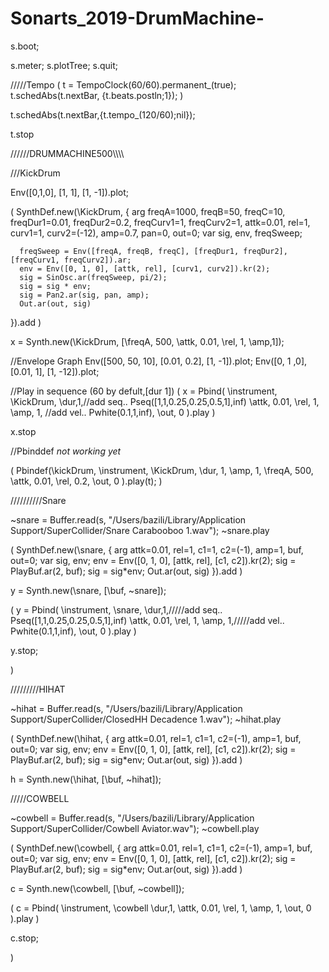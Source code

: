 # Sonarts_2019-DrumMachine-


s.boot;

s.meter;
s.plotTree;
s.quit;


/////Tempo
(
t = TempoClock(60/60).permanent_(true);
t.schedAbs(t.nextBar, {t.beats.postln;1});
)

t.schedAbs(t.nextBar,{t.tempo_(120/60);nil});

t.stop


//////DRUMMACHINE500\\\\\\\\

///KickDrum

Env([0,1,0], [1, 1], [1, -1]).plot;

(
SynthDef.new(\KickDrum,
{
      arg freqA=1000, freqB=50, freqC=10, freqDur1=0.01, freqDur2=0.2, freqCurv1=1, freqCurv2=1, attk=0.01, rel=1, curv1=1, curv2=(-12), amp=0.7, pan=0, out=0;
      var sig, env, freqSweep;

      freqSweep = Env([freqA, freqB, freqC], [freqDur1, freqDur2], [freqCurv1, freqCurv2]).ar;
      env = Env([0, 1, 0], [attk, rel], [curv1, curv2]).kr(2);
	  sig = SinOsc.ar(freqSweep, pi/2);
	  sig = sig * env;
	  sig = Pan2.ar(sig, pan, amp);
	  Out.ar(out, sig)
}).add
)


x = Synth.new(\KickDrum, [\freqA, 500, \attk, 0.01, \rel, 1, \amp,1]);

//Envelope Graph
Env([500, 50, 10], [0.01, 0.2], [1, -1]).plot;
Env([0, 1 ,0], [0.01, 1], [1, -12]).plot;



//Play in sequence (60 by defult,[dur 1])
(
x = Pbind(
	\instrument, \KickDrum,
	\dur,1,//add seq.. Pseq([1,1,0.25,0.25,0.5,1],inf)
	\attk, 0.01,
	\rel, 1,
	\amp, 1, //add vel.. Pwhite(0.1,1,inf),
	\out, 0
).play
)

x.stop

//Pbinddef *not working yet*

(
Pbindef(\kickDrum,
	\instrument, \KickDrum,
	\dur, 1,
	\amp, 1,
	\freqA, 500,
	\attk, 0.01,
	\rel, 0.2,
	\out, 0
).play(t);
)


//////////Snare

~snare = Buffer.read(s, "/Users/bazili/Library/Application Support/SuperCollider/Snare Carabooboo 1.wav");
~snare.play


(
SynthDef.new(\snare, {
	arg attk=0.01, rel=1, c1=1, c2=(-1), amp=1, buf, out=0;
	var  sig, env;
	env = Env([0, 1, 0], [attk, rel], [c1, c2]).kr(2);
	sig = PlayBuf.ar(2, buf);
	sig = sig*env;
	Out.ar(out, sig)
}).add
)

y = Synth.new(\snare, [\buf, ~snare]);


(
y = Pbind(
	\instrument, \snare,
	\dur,1,/////add seq.. Pseq([1,1,0.25,0.25,0.5,1],inf)
	\attk, 0.01,
	\rel, 1,
	\amp, 1,/////add vel.. Pwhite(0.1,1,inf),
	\out, 0
).play
)

y.stop;

)


/////////HIHAT


~hihat = Buffer.read(s, "/Users/bazili/Library/Application Support/SuperCollider/ClosedHH Decadence 1.wav");
~hihat.play

(
SynthDef.new(\hihat, {
	arg attk=0.01, rel=1, c1=1, c2=(-1), amp=1, buf, out=0;
	var  sig, env;
	env = Env([0, 1, 0], [attk, rel], [c1, c2]).kr(2);
	sig = PlayBuf.ar(2, buf);
	sig = sig*env;
	Out.ar(out, sig)
}).add
)


h = Synth.new(\hihat, [\buf, ~hihat]);

/////COWBELL

~cowbell = Buffer.read(s, "/Users/bazili/Library/Application Support/SuperCollider/Cowbell Aviator.wav");
~cowbell.play

(
SynthDef.new(\cowbell, {
	arg attk=0.01, rel=1, c1=1, c2=(-1), amp=1, buf, out=0;
	var  sig, env;
	env = Env([0, 1, 0], [attk, rel], [c1, c2]).kr(2);
	sig = PlayBuf.ar(2, buf);
	sig = sig*env;
	Out.ar(out, sig)
}).add
)


c = Synth.new(\cowbell, [\buf, ~cowbell]);

(
c = Pbind(
	\instrument, \cowbell
	\dur,1,
	\attk, 0.01,
	\rel, 1,
	\amp, 1,
	\out, 0
).play
)

c.stop;

)
